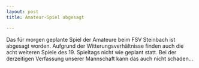```yaml
---
layout: post
title: Amateur-Spiel abgesagt

---
```


Das für morgen geplante Spiel der Amateure beim FSV Steinbach ist abgesagt worden. Aufgrund der Witterungsverhältnisse finden auch die acht weiteren Spiele des 19. Spieltags nicht wie geplant statt. Bei der derzeitigen Verfassung unserer Mannschaft kann das auch nicht schaden...


